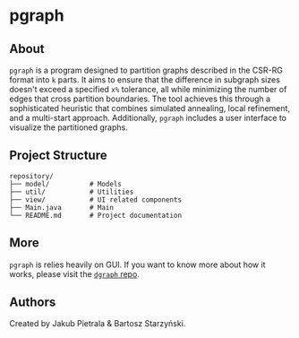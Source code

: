# pgraph

## About
`pgraph` is a program designed to partition graphs described in the CSR-RG format into `k` parts. It aims to ensure that the difference in subgraph sizes doesn't exceed a specified `x%` tolerance, all while minimizing the number of edges that cross partition boundaries. The tool achieves this through a sophisticated heuristic that combines simulated annealing, local refinement, and a multi-start approach. Additionally, `pgraph` includes a user interface to visualize the partitioned graphs.

## Project Structure
```
repository/
├── model/          # Models
├── util/           # Utilities
├── view/           # UI related components
├── Main.java       # Main
└── README.md       # Project documentation
```
## More
`pgraph` is relies heavily on GUI. If you want to know more about how it works, please visit the [`dgraph` repo](https://github.com/j4ckpie/dgraph).

## Authors
Created by Jakub Pietrala & Bartosz Starzyński.

